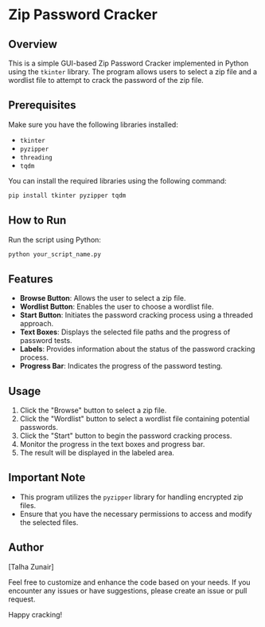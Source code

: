 # Zip Password Cracker

## Overview

This is a simple GUI-based Zip Password Cracker implemented in Python using the `tkinter` library. The program allows users to select a zip file and a wordlist file to attempt to crack the password of the zip file.

## Prerequisites

Make sure you have the following libraries installed:

- `tkinter`
- `pyzipper`
- `threading`
- `tqdm`

You can install the required libraries using the following command:

```bash
pip install tkinter pyzipper tqdm
```

## How to Run

Run the script using Python:

```bash
python your_script_name.py
```

## Features

- **Browse Button**: Allows the user to select a zip file.
- **Wordlist Button**: Enables the user to choose a wordlist file.
- **Start Button**: Initiates the password cracking process using a threaded approach.
- **Text Boxes**: Displays the selected file paths and the progress of password tests.
- **Labels**: Provides information about the status of the password cracking process.
- **Progress Bar**: Indicates the progress of the password testing.

## Usage

1. Click the "Browse" button to select a zip file.
2. Click the "Wordlist" button to select a wordlist file containing potential passwords.
3. Click the "Start" button to begin the password cracking process.
4. Monitor the progress in the text boxes and progress bar.
5. The result will be displayed in the labeled area.

## Important Note

- This program utilizes the `pyzipper` library for handling encrypted zip files.
- Ensure that you have the necessary permissions to access and modify the selected files.

## Author

[Talha Zunair]

Feel free to customize and enhance the code based on your needs. If you encounter any issues or have suggestions, please create an issue or pull request.

Happy cracking!
